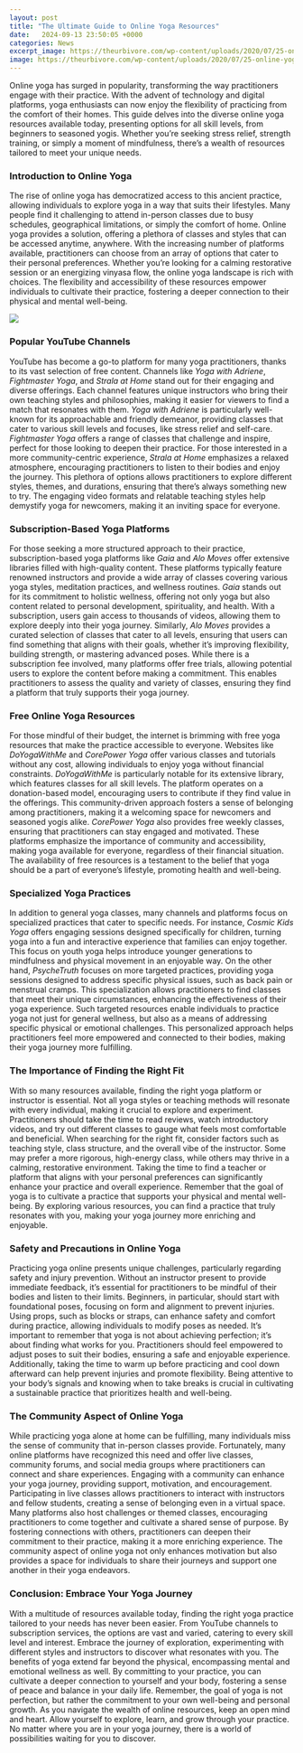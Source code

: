 ```yaml
---
layout: post
title: "The Ultimate Guide to Online Yoga Resources"
date:   2024-09-13 23:50:05 +0000
categories: News
excerpt_image: https://theurbivore.com/wp-content/uploads/2020/07/25-online-yoga-classes-1.png
image: https://theurbivore.com/wp-content/uploads/2020/07/25-online-yoga-classes-1.png
---
```


Online yoga has surged in popularity, transforming the way practitioners engage with their practice. With the advent of technology and digital platforms, yoga enthusiasts can now enjoy the flexibility of practicing from the comfort of their homes. This guide delves into the diverse online yoga resources available today, presenting options for all skill levels, from beginners to seasoned yogis. Whether you’re seeking stress relief, strength training, or simply a moment of mindfulness, there’s a wealth of resources tailored to meet your unique needs.
### Introduction to Online Yoga
The rise of online yoga has democratized access to this ancient practice, allowing individuals to explore yoga in a way that suits their lifestyles. Many people find it challenging to attend in-person classes due to busy schedules, geographical limitations, or simply the comfort of home. Online yoga provides a solution, offering a plethora of classes and styles that can be accessed anytime, anywhere. 
With the increasing number of platforms available, practitioners can choose from an array of options that cater to their personal preferences. Whether you’re looking for a calming restorative session or an energizing vinyasa flow, the online yoga landscape is rich with choices. The flexibility and accessibility of these resources empower individuals to cultivate their practice, fostering a deeper connection to their physical and mental well-being.

![](https://theurbivore.com/wp-content/uploads/2020/07/25-online-yoga-classes-1.png)
### Popular YouTube Channels
YouTube has become a go-to platform for many yoga practitioners, thanks to its vast selection of free content. Channels like *Yoga with Adriene*, *Fightmaster Yoga*, and *Strala at Home* stand out for their engaging and diverse offerings. Each channel features unique instructors who bring their own teaching styles and philosophies, making it easier for viewers to find a match that resonates with them.
*Yoga with Adriene* is particularly well-known for its approachable and friendly demeanor, providing classes that cater to various skill levels and focuses, like stress relief and self-care. *Fightmaster Yoga* offers a range of classes that challenge and inspire, perfect for those looking to deepen their practice. For those interested in a more community-centric experience, *Strala at Home* emphasizes a relaxed atmosphere, encouraging practitioners to listen to their bodies and enjoy the journey.
This plethora of options allows practitioners to explore different styles, themes, and durations, ensuring that there’s always something new to try. The engaging video formats and relatable teaching styles help demystify yoga for newcomers, making it an inviting space for everyone.
### Subscription-Based Yoga Platforms
For those seeking a more structured approach to their practice, subscription-based yoga platforms like *Gaia* and *Alo Moves* offer extensive libraries filled with high-quality content. These platforms typically feature renowned instructors and provide a wide array of classes covering various yoga styles, meditation practices, and wellness routines.
*Gaia* stands out for its commitment to holistic wellness, offering not only yoga but also content related to personal development, spirituality, and health. With a subscription, users gain access to thousands of videos, allowing them to explore deeply into their yoga journey. Similarly, *Alo Moves* provides a curated selection of classes that cater to all levels, ensuring that users can find something that aligns with their goals, whether it’s improving flexibility, building strength, or mastering advanced poses.
While there is a subscription fee involved, many platforms offer free trials, allowing potential users to explore the content before making a commitment. This enables practitioners to assess the quality and variety of classes, ensuring they find a platform that truly supports their yoga journey.
### Free Online Yoga Resources
For those mindful of their budget, the internet is brimming with free yoga resources that make the practice accessible to everyone. Websites like *DoYogaWithMe* and *CorePower Yoga* offer various classes and tutorials without any cost, allowing individuals to enjoy yoga without financial constraints.
*DoYogaWithMe* is particularly notable for its extensive library, which features classes for all skill levels. The platform operates on a donation-based model, encouraging users to contribute if they find value in the offerings. This community-driven approach fosters a sense of belonging among practitioners, making it a welcoming space for newcomers and seasoned yogis alike.
*CorePower Yoga* also provides free weekly classes, ensuring that practitioners can stay engaged and motivated. These platforms emphasize the importance of community and accessibility, making yoga available for everyone, regardless of their financial situation. The availability of free resources is a testament to the belief that yoga should be a part of everyone’s lifestyle, promoting health and well-being.
### Specialized Yoga Practices
In addition to general yoga classes, many channels and platforms focus on specialized practices that cater to specific needs. For instance, *Cosmic Kids Yoga* offers engaging sessions designed specifically for children, turning yoga into a fun and interactive experience that families can enjoy together. This focus on youth yoga helps introduce younger generations to mindfulness and physical movement in an enjoyable way.
On the other hand, *PsycheTruth* focuses on more targeted practices, providing yoga sessions designed to address specific physical issues, such as back pain or menstrual cramps. This specialization allows practitioners to find classes that meet their unique circumstances, enhancing the effectiveness of their yoga experience. 
Such targeted resources enable individuals to practice yoga not just for general wellness, but also as a means of addressing specific physical or emotional challenges. This personalized approach helps practitioners feel more empowered and connected to their bodies, making their yoga journey more fulfilling.
### The Importance of Finding the Right Fit
With so many resources available, finding the right yoga platform or instructor is essential. Not all yoga styles or teaching methods will resonate with every individual, making it crucial to explore and experiment. Practitioners should take the time to read reviews, watch introductory videos, and try out different classes to gauge what feels most comfortable and beneficial.
When searching for the right fit, consider factors such as teaching style, class structure, and the overall vibe of the instructor. Some may prefer a more rigorous, high-energy class, while others may thrive in a calming, restorative environment. Taking the time to find a teacher or platform that aligns with your personal preferences can significantly enhance your practice and overall experience.
Remember that the goal of yoga is to cultivate a practice that supports your physical and mental well-being. By exploring various resources, you can find a practice that truly resonates with you, making your yoga journey more enriching and enjoyable.
### Safety and Precautions in Online Yoga
Practicing yoga online presents unique challenges, particularly regarding safety and injury prevention. Without an instructor present to provide immediate feedback, it’s essential for practitioners to be mindful of their bodies and listen to their limits. Beginners, in particular, should start with foundational poses, focusing on form and alignment to prevent injuries.
Using props, such as blocks or straps, can enhance safety and comfort during practice, allowing individuals to modify poses as needed. It’s important to remember that yoga is not about achieving perfection; it’s about finding what works for you. Practitioners should feel empowered to adjust poses to suit their bodies, ensuring a safe and enjoyable experience.
Additionally, taking the time to warm up before practicing and cool down afterward can help prevent injuries and promote flexibility. Being attentive to your body’s signals and knowing when to take breaks is crucial in cultivating a sustainable practice that prioritizes health and well-being.
### The Community Aspect of Online Yoga
While practicing yoga alone at home can be fulfilling, many individuals miss the sense of community that in-person classes provide. Fortunately, many online platforms have recognized this need and offer live classes, community forums, and social media groups where practitioners can connect and share experiences.
Engaging with a community can enhance your yoga journey, providing support, motivation, and encouragement. Participating in live classes allows practitioners to interact with instructors and fellow students, creating a sense of belonging even in a virtual space. Many platforms also host challenges or themed classes, encouraging practitioners to come together and cultivate a shared sense of purpose.
By fostering connections with others, practitioners can deepen their commitment to their practice, making it a more enriching experience. The community aspect of online yoga not only enhances motivation but also provides a space for individuals to share their journeys and support one another in their yoga endeavors.
### Conclusion: Embrace Your Yoga Journey
With a multitude of resources available today, finding the right yoga practice tailored to your needs has never been easier. From YouTube channels to subscription services, the options are vast and varied, catering to every skill level and interest. Embrace the journey of exploration, experimenting with different styles and instructors to discover what resonates with you.
The benefits of yoga extend far beyond the physical, encompassing mental and emotional wellness as well. By committing to your practice, you can cultivate a deeper connection to yourself and your body, fostering a sense of peace and balance in your daily life. Remember, the goal of yoga is not perfection, but rather the commitment to your own well-being and personal growth.
As you navigate the wealth of online resources, keep an open mind and heart. Allow yourself to explore, learn, and grow through your practice. No matter where you are in your yoga journey, there is a world of possibilities waiting for you to discover.